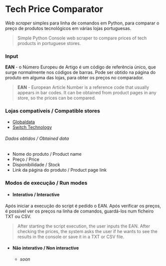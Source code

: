 # Tech Price Comparator
*Web scraper* simples para linha de comandos em Python, para comparar o preço de produtos tecnológicos em várias lojas portuguesas.
> Simple Python Console web scraper to compare prices of tech products in portuguese stores.

### Input
**EAN** - o Número Europeu de Artigo é um código de referência único, que surge normalmente nos códigos de barras. Pode ser obtido na página do produto em alguma das lojas, para obter os preços no comparador.
> **EAN** - European Article Number is a reference code that usually appears in bar codes. It can be obtained from product pages in any store, so the prices can be compared.

### Lojas compatíveis / Compatible stores
* [Globaldata](https://www.globaldata.pt)
* [Switch Technology](https://www.switchtechnology.pt)

###### Dados obtidos / Obtained data
* Nome do produto / Product name
* Preço / Price
* Disponibilidade / Stock
* Link da página do produto / Product page link

### Modos de execução / Run modes
* #### Interativo / Interactive
Após iniciar a execução do script é pedido o EAN. Após verificar os preços, é possível ver os preços na linha de comandos, guardá-los num ficheiro TXT ou CSV.
> After starting the script execution, the user inputs the EAN. After checking the prices, the system asks the user if he wants to see the results in the console or save it in a TXT or CSV file.
* #### Não interativo / Non interactive
    * *soon*
